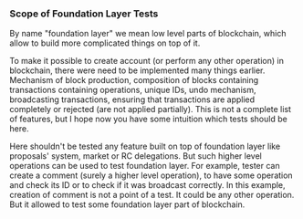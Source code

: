 ### Scope of Foundation Layer Tests

By name "foundation layer" we mean low level parts of blockchain, which allow to build more complicated things on top of
it.

To make it possible to create account (or perform any other operation) in blockchain, there were need to be implemented
many things earlier. Mechanism of block production, composition of blocks containing transactions containing operations,
unique IDs, undo mechanism, broadcasting transactions, ensuring that transactions are applied completely or rejected
(are not applied partially). This is not a complete list of features, but I hope now you have some intuition which tests
should be here.

Here shouldn't be tested any feature built on top of foundation layer like proposals' system, market or RC delegations.
But such higher level operations can be used to test foundation layer. For example, tester can create a comment (surely
a higher level operation), to have some operation and check its ID or to check if it was broadcast correctly. In this
example, creation of comment is not a point of a test. It could be any other operation. But it allowed to test some
foundation layer part of blockchain.
